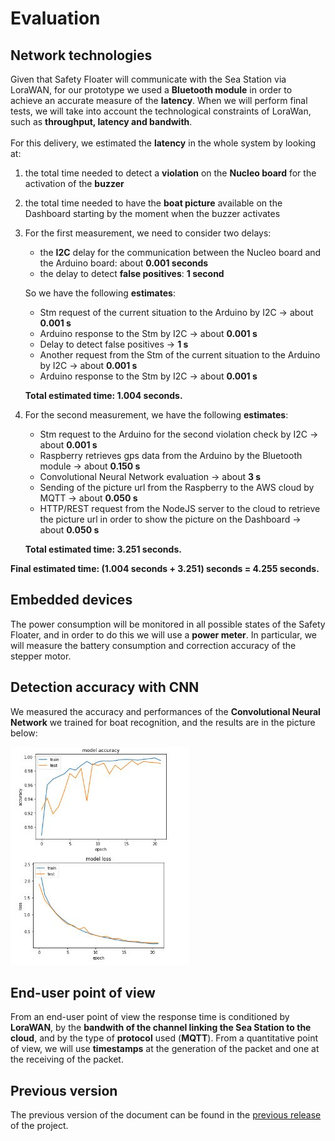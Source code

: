 # Evaluation

## Network technologies
Given that Safety Floater will communicate with the Sea Station via LoraWAN, for our prototype we used a **Bluetooth module** in order to achieve an accurate measure of the **latency**. When we will perform final tests, we will take into account the technological constraints of LoraWan, such as **throughput, latency and bandwith**.
<br><br>For this delivery, we estimated the **latency** in the whole system by looking at: 
1. the total time needed to detect a **violation** on the **Nucleo board** for the activation of the **buzzer**
2. the total time needed to have the **boat picture** available on the Dashboard starting by the moment when the buzzer activates

1. For the first measurement, we need to consider two delays:
   - the **I2C** delay for the communication between the Nucleo board and the Arduino board: about **0.001 seconds**
   - the delay to detect **false positives**: **1 second**

   So we have the following **estimates**:
   - Stm request of the current situation to the Arduino by I2C -> about **0.001 s**
   - Arduino response to the Stm by I2C -> about **0.001 s**
   - Delay to detect false positives -> **1 s**
   - Another request from the Stm of the current situation to the Arduino by I2C -> about **0.001 s**
   - Arduino response to the Stm by I2C -> about **0.001 s**

   **Total estimated time: 1.004 seconds.**

2. For the second measurement, we have the following **estimates**:
   - Stm request to the Arduino for the second violation check by I2C -> about **0.001 s**
   - Raspberry retrieves gps data from the Arduino by the Bluetooth module -> about **0.150 s**
   - Convolutional Neural Network evaluation -> about **3 s**
   - Sending of the picture url from the Raspberry to the AWS cloud by MQTT -> about **0.050 s**
   - HTTP/REST request from the NodeJS server to the cloud to retrieve the picture url in order to show the picture on the Dashboard -> about **0.050 s**

   **Total estimated time: 3.251 seconds.**
   
**Final estimated time: (1.004 seconds + 3.251) seconds = 4.255 seconds.**

## Embedded devices
The power consumption will be monitored in all possible states of the Safety Floater, and in order to do this we will use a **power meter**. In particular, we will measure the battery consumption and correction accuracy of the stepper motor.

## Detection accuracy with CNN
We measured the accuracy and performances of the **Convolutional Neural Network** we trained for boat recognition, and the results are in the picture below:

![img](https://github.com/IlKaiser/IoT_Group-Project/blob/main/ML/plots.jpeg)

## End-user point of view
From an end-user point of view the response time is conditioned by **LoraWAN**, by the **bandwith of the channel linking the Sea Station to the cloud**, and by the type of **protocol** used (**MQTT**). From a quantitative point of view, we will use **timestamps** at the generation of the packet and one at the receiving of the packet.  

## Previous version
The previous version of the document can be found in the [previous release](https://github.com/IlKaiser/IoT_Group-Project/releases/tag/1.0) of the project.
